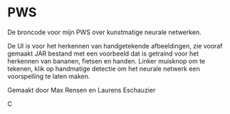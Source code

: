 # PWS
De broncode voor mijn PWS over kunstmatige neurale netwerken.

De UI is voor het herkennen van handgetekende afbeeldingen, zie vooraf gemaakt JAR bestand met een voorbeeld dat is getraind voor het herkennen van bananen, fietsen en handen.
Linker muisknop om te tekenen, klik op handmatige detectie om het neurale netwerk een voorspelling te laten maken.

Gemaakt door Max Rensen en Laurens Eschauzier

C
